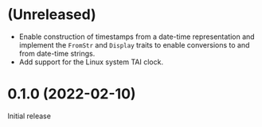 # (Unreleased)

* Enable construction of timestamps from a date-time representation and
  implement the `FromStr` and `Display` traits to enable conversions to and from
  date-time strings.
* Add support for the Linux system TAI clock.

# 0.1.0 (2022-02-10)

Initial release
